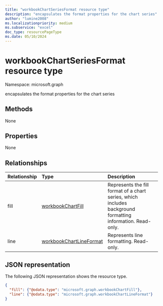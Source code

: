 ```yaml
---
title: "workbookChartSeriesFormat resource type"
description: "encapsulates the format properties for the chart series"
author: "lumine2008"
ms.localizationpriority: medium
ms.subservice: "excel"
doc_type: resourcePageType
ms.date: 05/10/2024
---
```


# workbookChartSeriesFormat resource type

Namespace: microsoft.graph

encapsulates the format properties for the chart series


## Methods
None

## Properties
None

## Relationships
| Relationship | Type	|Description|
|:---------------|:--------|:----------|
|fill|[workbookChartFill](workbookchartfill.md)|Represents the fill format of a chart series, which includes background formatting information. Read-only.|
|line|[workbookChartLineFormat](workbookchartlineformat.md)|Represents line formatting. Read-only.|


## JSON representation

The following JSON representation shows the resource type.

<!--{
  "blockType": "resource",
  "optionalProperties": [],
  "baseType": "microsoft.graph.entity",
  "@odata.type": "microsoft.graph.workbookChartSeriesFormat"
}-->

```json
{
  "fill": {"@odata.type": "microsoft.graph.workbookChartFill"},
  "line": {"@odata.type": "microsoft.graph.workbookChartLineFormat"}
}
```


<!-- uuid: 8fcb5dbc-d5aa-4681-8e31-b001d5168d79
2015-10-25 14:57:30 UTC -->
<!-- {
  "type": "#page.annotation",
  "description": "ChartSeriesFormat resource",
  "keywords": "",
  "section": "documentation",
  "tocPath": ""
}-->

